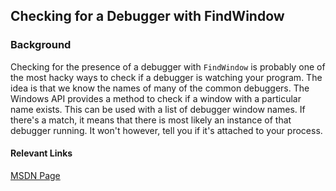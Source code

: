 ## Checking for a Debugger with FindWindow


### Background

Checking for the presence of a debugger with `FindWindow` is probably one of the most hacky ways to check 
if a debugger is watching your program. The idea is that we know the names of many of the common debuggers. 
The Windows API provides a method to check if a window with a particular name exists. This can be used with 
a list of debugger window names. If there's a match, it means that there is most likely an instance of that debugger 
running. It won't however, tell you if it's attached to your process.


#### Relevant Links
[MSDN Page](https://docs.microsoft.com/en-us/windows/win32/api/winuser/nf-winuser-findwindowa)